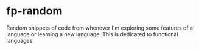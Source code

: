 # fp-random

Random snippets of code from whenever I'm exploring some features of a language or learning a new language. This is dedicated to functional languages.
